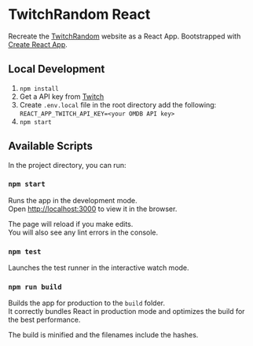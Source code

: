 # TwitchRandom React

Recreate the [TwitchRandom](https://twitchrandom.com) website as a React App. Bootstrapped with [Create React App](https://github.com/facebookincubator/create-react-app).

## Local Development

1. `npm install`
2. Get a API key from [Twitch](https://dev.twitch.tv/)
3. Create `.env.local` file in the root directory add the following: `REACT_APP_TWITCH_API_KEY=<your OMDB API key>`
4. `npm start`

## Available Scripts

In the project directory, you can run:

### `npm start`

Runs the app in the development mode.<br>
Open [http://localhost:3000](http://localhost:3000) to view it in the browser.

The page will reload if you make edits.<br>
You will also see any lint errors in the console.

### `npm test`

Launches the test runner in the interactive watch mode.

### `npm run build`

Builds the app for production to the `build` folder.<br>
It correctly bundles React in production mode and optimizes the build for the best performance.

The build is minified and the filenames include the hashes.